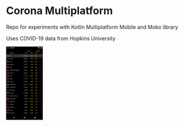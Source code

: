 # Corona Multiplatform

Repo for experiments with Kotlin Multiplatform Mobile and Moko library

Uses COVID-19 data from Hopkins University 

<img src="https://github.com/egeniq/corona-multiplatform/blob/develop/docs/screenshot_android.png?raw=true" width="100">